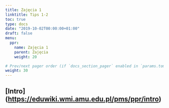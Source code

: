 ```yaml
---
title: Zajęcia 1
linktitle: Tips 1-2
toc: true
type: docs
date: "2019-10-02T00:00:00+01:00"
draft: false
menu:
  ppr:
    name: Zajęcia 1
    parent: Zajęcia
    weight: 20

# Prev/next pager order (if `docs_section_pager` enabled in `params.toml`)
weight: 30
---
```


## [Intro] (https://eduwiki.wmi.amu.edu.pl/pms/ppr/intro)
